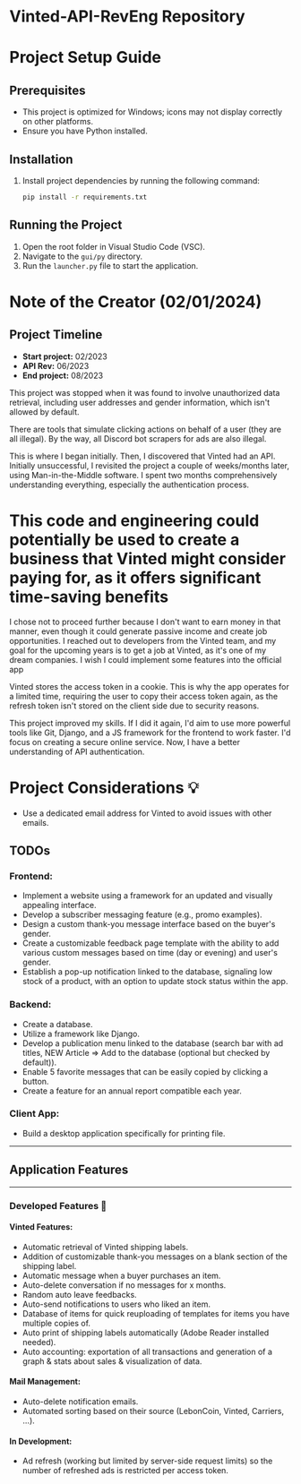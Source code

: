 # Vinted-API-RevEng Repository

# Project Setup Guide

## Prerequisites
- This project is optimized for Windows; icons may not display correctly on other platforms.
- Ensure you have Python installed.

## Installation
1. Install project dependencies by running the following command:
   ```bash
   pip install -r requirements.txt
   ```

## Running the Project
1. Open the root folder in Visual Studio Code (VSC).
2. Navigate to the `gui/py` directory.
3. Run the `launcher.py` file to start the application.


# Note of the Creator (02/01/2024)

## Project Timeline

- **Start project:** 02/2023
- **API Rev:** 06/2023
- **End project:** 08/2023


This project was stopped when it was found to involve unauthorized data retrieval, including user addresses and gender information, which isn't allowed by default.

There are tools that simulate clicking actions on behalf of a user (they are all illegal). By the way, all Discord bot scrapers for ads are also illegal.

This is where I began initially. Then, I discovered that Vinted had an API. Initially unsuccessful, I revisited the project a couple of weeks/months later, using Man-in-the-Middle software. I spent two months comprehensively understanding everything, especially the authentication process.

# This code and engineering could potentially be used to create a business that Vinted might consider paying for, as it offers significant time-saving benefits

I chose not to proceed further because I don't want to earn money in that manner, even though it could generate passive income and create job opportunities. I reached out to developers from the Vinted team, and my goal for the upcoming years is to get a job at Vinted, as it's one of my dream companies. I wish I could implement some features into the official app

Vinted stores the access token in a cookie. This is why the app operates for a limited time, requiring the user to copy their access token again, as the refresh token isn't stored on the client side due to security reasons.

This project improved my skills. If I did it again, I'd aim to use more powerful tools like Git, Django, and a JS framework for the frontend to work faster. I'd focus on creating a secure online service. Now, I have a better understanding of API authentication.


# Project Considerations 💡

- Use a dedicated email address for Vinted to avoid issues with other emails.

## TODOs

### Frontend:
- Implement a website using a framework for an updated and visually appealing interface.
- Develop a subscriber messaging feature (e.g., promo examples).
- Design a custom thank-you message interface based on the buyer's gender.
- Create a customizable feedback page template with the ability to add various custom messages based on time (day or evening) and user's gender.
- Establish a pop-up notification linked to the database, signaling low stock of a product, with an option to update stock status within the app.

### Backend:
- Create a database.
- Utilize a framework like Django.
- Develop a publication menu linked to the database (search bar with ad titles, NEW Article => Add to the database (optional but checked by default)).
- Enable 5 favorite messages that can be easily copied by clicking a button.
- Create a feature for an annual report compatible each year.


### Client App:
- Build a desktop application specifically for printing file.

-----------------------------------
## Application Features
-----------------------------------

### Developed Features 🚀

#### Vinted Features:
- Automatic retrieval of Vinted shipping labels.
- Addition of customizable thank-you messages on a blank section of the shipping label.
- Automatic message when a buyer purchases an item.
- Auto-delete conversation if no messages for x months.
- Random auto leave feedbacks.
- Auto-send notifications to users who liked an item.
- Database of items for quick reuploading of templates for items you have multiple copies of.
- Auto print of shipping labels automatically (Adobe Reader installed needed).
- Auto accounting: exportation of all transactions and generation of a graph & stats about sales & visualization of data.

#### Mail Management:
- Auto-delete notification emails.
- Automated sorting based on their source (LebonCoin, Vinted, Carriers, ...).

#### In Development:
- Ad refresh (working but limited by server-side request limits) so the number of refreshed ads is restricted per access token.